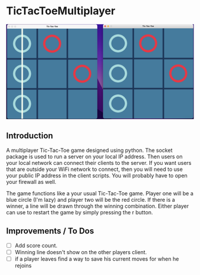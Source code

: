 # TicTacToeMultiplayer

![TicTacToe Multiplayer](https://github.com/iKarans/TicTacToeMultiplayer/blob/main/TicTacToeMultiplayer.png)

## Introduction

A multiplayer Tic-Tac-Toe game designed using python. The socket package is used to run a server on your local IP address. Then users on your local network can connect their clients to the server. If you want users that are outside your WiFi network to connect, then you will need to use your public IP address in the client scripts. You will probably have to open your firewall as well.

The game functions like a your usual Tic-Tac-Toe game. Player one will be a blue circle (I'm lazy) and player two will be the red circle. If there is a winner, a line will be drawn through the winning combination. Either player can use to restart the game by simply pressing the r button.

## Improvements / To Dos

- [ ] Add score count.
- [ ] Winning line doesn't show on the other players client.
- [ ] if a player leaves find a way to save his current moves for when he rejoins
